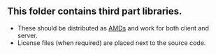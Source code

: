 ## This folder contains third part libraries. 
- These should be distributed as [AMDs](http://requirejs.org/docs/whyamd.html) and work for both client and server.
- License files (when required) are placed next to the source code.